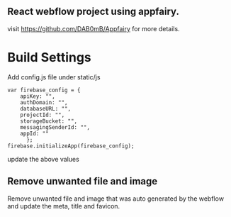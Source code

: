 ## React webflow project using appfairy.

visit https://github.com/DAB0mB/Appfairy for more details.


# Build Settings
Add config.js file under static/js
```
var firebase_config = {
    apiKey: "",
    authDomain: "",
    databaseURL: "",
    projectId: "",
    storageBucket: "",
    messagingSenderId: "",
    appId: ""
      };
firebase.initializeApp(firebase_config);
```
update the above values

## Remove unwanted file and image
Remove unwanted file and image that was auto generated by the webflow
and update the meta, title and favicon.